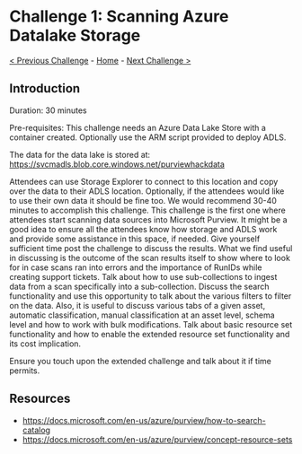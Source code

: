# Challenge 1: Scanning Azure Datalake Storage  

[< Previous Challenge](./Challenge0.md) - [Home](../readme.md) - [Next Challenge >](./Challenge2.md)


## Introduction

Duration: 30 minutes 

Pre-requisites: This challenge needs an Azure Data Lake Store with a container created. Optionally use the ARM script provided to deploy ADLS.

The data for the data lake is stored at: https://svcmadls.blob.core.windows.net/purviewhackdata 

Attendees can use Storage Explorer to connect to this location and copy over the data to their ADLS location. Optionally, if the attendees would like to use their own data it should be fine too. We would recommend 30-40 minutes to accomplish this challenge. This challenge is the first one where attendees start scanning data sources into Microsoft Purview. It might be a good idea to ensure all the attendees know how storage and ADLS work and provide some assistance in this space, if needed. Give yourself sufficient time post the challenge to discuss the results. What we find useful in discussing is the outcome of the scan results itself to show where to look for in case scans ran into errors and the importance of RunIDs while creating support tickets. Talk about how to use sub-collections to ingest data from a scan specifically into a sub-collection. Discuss the search functionality and use this opportunity to talk about the various filters to filter on the data. Also, it is useful to discuss various tabs of a given asset, automatic classification, manual classification at an asset level, schema level and how to work with bulk modifications. Talk about basic resource set functionality and how to enable the extended resource set functionality and its cost implication. 

Ensure you touch upon the extended challenge and talk about it if time permits.

##  Resources
- https://docs.microsoft.com/en-us/azure/purview/how-to-search-catalog
- https://docs.microsoft.com/en-us/azure/purview/concept-resource-sets
